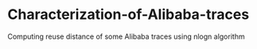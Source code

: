 # Characterization-of-Alibaba-traces
Computing reuse distance of some Alibaba traces using nlogn algorithm
